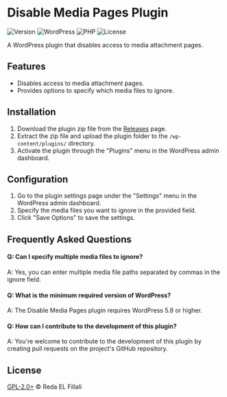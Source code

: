 # Disable Media Pages Plugin

![Version](https://img.shields.io/badge/version-1.0.0-brightgreen.svg)
![WordPress](https://img.shields.io/badge/wordpress-5.8%2B-blue.svg)
![PHP](https://img.shields.io/badge/php-7.2%2B-blue.svg)
![License](https://img.shields.io/badge/license-GPL--2.0%2B-red.svg)

A WordPress plugin that disables access to media attachment pages.

## Features

- Disables access to media attachment pages.
- Provides options to specify which media files to ignore.

## Installation

1. Download the plugin zip file from the [Releases](https://github.com/redafillali/disable-media-pages/releases) page.
2. Extract the zip file and upload the plugin folder to the `/wp-content/plugins/` directory.
3. Activate the plugin through the "Plugins" menu in the WordPress admin dashboard.

## Configuration

1. Go to the plugin settings page under the "Settings" menu in the WordPress admin dashboard.
2. Specify the media files you want to ignore in the provided field.
3. Click "Save Options" to save the settings.

## Frequently Asked Questions

#### Q: Can I specify multiple media files to ignore?
A: Yes, you can enter multiple media file paths separated by commas in the ignore field.

#### Q: What is the minimum required version of WordPress?
A: The Disable Media Pages plugin requires WordPress 5.8 or higher.

#### Q: How can I contribute to the development of this plugin?
A: You're welcome to contribute to the development of this plugin by creating pull requests on the project's GitHub repository.

## License

[GPL-2.0+](https://www.gnu.org/licenses/gpl-2.0.html) © Reda EL Fillali
